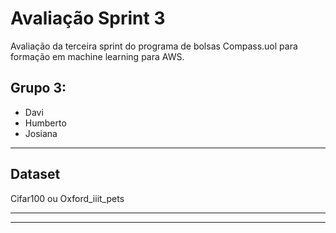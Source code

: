 # Avaliação Sprint 3
Avaliação da terceira sprint do programa de bolsas Compass.uol para formação em machine learning para AWS.

##  Grupo 3:
* Davi
* Humberto
* Josiana

---

## Dataset
Cifar100 ou Oxford_iiit_pets


---
---
